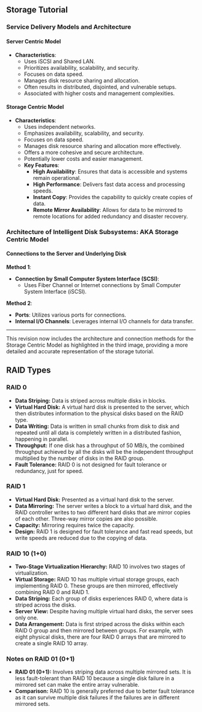 
## Storage Tutorial

### Service Delivery Models and Architecture

#### Server Centric Model
- **Characteristics**:
  - Uses iSCSI and Shared LAN.
  - Prioritizes availability, scalability, and security.
  - Focuses on data speed.
  - Manages disk resource sharing and allocation.
  - Often results in distributed, disjointed, and vulnerable setups.
  - Associated with higher costs and management complexities.

#### Storage Centric Model
- **Characteristics**:
  - Uses independent networks.
  - Emphasizes availability, scalability, and security.
  - Focuses on data speed.
  - Manages disk resource sharing and allocation more effectively.
  - Offers a more cohesive and secure architecture.
  - Potentially lower costs and easier management.
  - **Key Features**:
    - **High Availability**: Ensures that data is accessible and systems remain operational.
    - **High Performance**: Delivers fast data access and processing speeds.
    - **Instant Copy**: Provides the capability to quickly create copies of data.
    - **Remote Mirror Availability**: Allows for data to be mirrored to remote locations for added redundancy and disaster recovery.

### Architecture of Intelligent Disk Subsystems: AKA Storage Centric Model

#### Connections to the Server and Underlying Disk

**Method 1**:
- **Connection by Small Computer System Interface (SCSI)**:
  - Uses Fiber Channel or Internet connections by Small Computer System Interface (iSCSI).

**Method 2**:
- **Ports**: Utilizes various ports for connections.
- **Internal I/O Channels**: Leverages internal I/O channels for data transfer.

---

This revision now includes the architecture and connection methods for the Storage Centric Model as highlighted in the third image, providing a more detailed and accurate representation of the storage tutorial.
## RAID Types

### RAID 0
- **Data Striping:** Data is striped across multiple disks in blocks.
- **Virtual Hard Disk:** A virtual hard disk is presented to the server, which then distributes information to the physical disks based on the RAID type.
- **Data Writing:** Data is written in small chunks from disk to disk and repeated until all data is completely written in a distributed fashion, happening in parallel.
- **Throughput:** If one disk has a throughput of 50 MB/s, the combined throughput achieved by all the disks will be the independent throughput multiplied by the number of disks in the RAID group.
- **Fault Tolerance:** RAID 0 is not designed for fault tolerance or redundancy, just for speed.

### RAID 1
- **Virtual Hard Disk:** Presented as a virtual hard disk to the server.
- **Data Mirroring:** The server writes a block to a virtual hard disk, and the RAID controller writes to two different hard disks that are mirror copies of each other. Three-way mirror copies are also possible.
- **Capacity:** Mirroring requires twice the capacity.
- **Design:** RAID 1 is designed for fault tolerance and fast read speeds, but write speeds are reduced due to the copying of data.

### RAID 10 (1+0)
- **Two-Stage Virtualization Hierarchy:** RAID 10 involves two stages of virtualization.
- **Virtual Storage:** RAID 10 has multiple virtual storage groups, each implementing RAID 0. These groups are then mirrored, effectively combining RAID 0 and RAID 1.
- **Data Striping:** Each group of disks experiences RAID 0, where data is striped across the disks.
- **Server View:** Despite having multiple virtual hard disks, the server sees only one.
- **Data Arrangement:** Data is first striped across the disks within each RAID 0 group and then mirrored between groups. For example, with eight physical disks, there are four RAID 0 arrays that are mirrored to create a single RAID 10 array.

### Notes on RAID 01 (0+1)
- **RAID 01 (0+1):** Involves striping data across multiple mirrored sets. It is less fault-tolerant than RAID 10 because a single disk failure in a mirrored set can make the entire array vulnerable.
- **Comparison:** RAID 10 is generally preferred due to better fault tolerance as it can survive multiple disk failures if the failures are in different mirrored sets.





